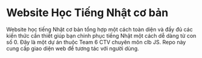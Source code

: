 # Website Học Tiếng Nhật cơ bản

Website học tiếng Nhật cơ bản tổng hợp một cách toàn diện và đầy đủ các kiến thức cần thiết giúp bạn chinh phục tiếng Nhật một cách dễ dàng từ con số 0. Đây là một dự án thuộc Team 6 CTV chuyên môn clb JS. Repo này cung cấp giao diện web để tương tác với người dùng.





